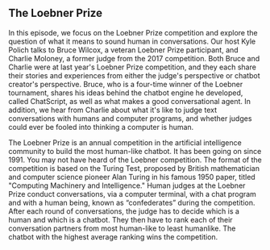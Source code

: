 ## The Loebner Prize

In this episode, we focus on the Loebner Prize competition and explore the question of what it means to sound human in conversations. Our host Kyle Polich talks to Bruce Wilcox, a veteran Loebner Prize participant, and Charlie Moloney, a former judge from the 2017 competition. Both Bruce and Charlie were at last year's Loebner Prize competition, and they each share their stories and experiences from either the judge's perspective or chatbot creator's perspective. Bruce, who is a four-time winner of the Loebner tournament, shares his ideas behind the chatbot engine he developed, called ChatScript, as well as what makes a good conversational agent. In addition, we hear from Charlie about what it's like to judge text conversations with humans and computer programs, and whether judges could ever be fooled into thinking a computer is human.

The Loebner Prize is an annual competition in the artificial intelligence community to build the most human-like chatbot. 
It has been going on since 1991. You may not have heard of the Loebner competition. The format of the competition is based on the Turing Test, proposed by British mathematician and computer science pioneer Alan Turing in his famous 1950 paper, titled "Computing Machinery and Intelligence." Human judges at the Loebner Prize conduct conversations, via a computer terminal, with a chat program and with a human being, known as “confederates” during the competition. After each round of conversations, the judge has to decide which is a human and which is a chatbot. They then have to rank each of their conversation partners from most human-like to least humanlike. The chatbot with the highest average ranking wins the competition.
